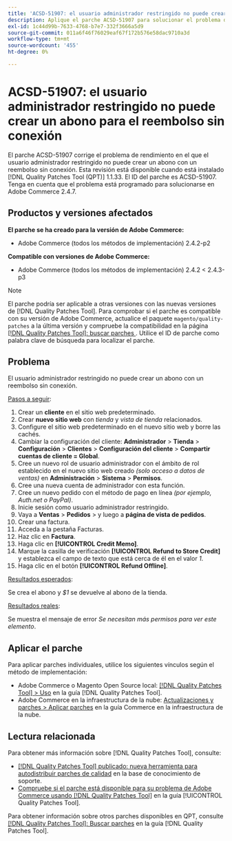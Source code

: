 ```yaml
---
title: 'ACSD-51907: el usuario administrador restringido no puede crear un abono para el reembolso sin conexión'
description: Aplique el parche ACSD-51907 para solucionar el problema de Adobe Commerce en el que el usuario administrador restringido no puede crear un abono con un reembolso sin conexión.
exl-id: 1c44d99b-7633-4768-b7e7-332f3666a5d9
source-git-commit: 011a6f46f76029eaf67f172b576e58dac9710a3d
workflow-type: tm+mt
source-wordcount: '455'
ht-degree: 0%

---
```


# ACSD-51907: el usuario administrador restringido no puede crear un abono para el reembolso sin conexión

El parche ACSD-51907 corrige el problema de rendimiento en el que el usuario administrador restringido no puede crear un abono con un reembolso sin conexión. Esta revisión está disponible cuando está instalado [!DNL Quality Patches Tool (QPT)] 1.1.33. El ID del parche es ACSD-51907. Tenga en cuenta que el problema está programado para solucionarse en Adobe Commerce 2.4.7.

## Productos y versiones afectados

**El parche se ha creado para la versión de Adobe Commerce:**

* Adobe Commerce (todos los métodos de implementación) 2.4.2-p2

**Compatible con versiones de Adobe Commerce:**

* Adobe Commerce (todos los métodos de implementación) 2.4.2 &lt; 2.4.3-p3

>[!NOTE]
>
>El parche podría ser aplicable a otras versiones con las nuevas versiones de [!DNL Quality Patches Tool]. Para comprobar si el parche es compatible con su versión de Adobe Commerce, actualice el paquete `magento/quality-patches` a la última versión y compruebe la compatibilidad en la página [[!DNL Quality Patches Tool]: buscar parches ](https://experienceleague.adobe.com/tools/commerce-quality-patches/index.html?lang=es). Utilice el ID de parche como palabra clave de búsqueda para localizar el parche.

## Problema

El usuario administrador restringido no puede crear un abono con un reembolso sin conexión.

<u>Pasos a seguir</u>:

1. Crear un **cliente** en el sitio web predeterminado.
1. Crear **nuevo sitio web** con *tienda* y *vista de tienda* relacionados.
1. Configure el sitio web predeterminado en el nuevo sitio web y borre las cachés.
1. Cambiar la configuración del cliente: **Administrador** > **Tienda** > **Configuración** > **Clientes** > **Configuración del cliente** > **Compartir cuentas de cliente = Global**.
1. Cree un nuevo rol de usuario administrador con el ámbito de rol establecido en el nuevo sitio web creado *(solo acceso a datos de ventas)* en **Administración** > **Sistema** > **Permisos**.
1. Cree una nueva cuenta de administrador con esta función.
1. Cree un nuevo pedido con el método de pago en línea *(por ejemplo, Auth.net o PayPal)*.
1. Inicie sesión como usuario administrador restringido.
1. Vaya a **Ventas** > **Pedidos** > y luego a **página de vista de pedidos**.
1. Crear una factura.
1. Acceda a la pestaña Facturas.
1. Haz clic en **Factura**.
1. Haga clic en **[!UICONTROL Credit Memo]**.
1. Marque la casilla de verificación **[!UICONTROL Refund to Store Credit]** y establezca el campo de texto que está cerca de él en el valor *1*.
1. Haga clic en el botón **[!UICONTROL Refund Offline]**.

<u>Resultados esperados</u>:

Se crea el abono y *$1* se devuelve al abono de la tienda.

<u>Resultados reales</u>:

Se muestra el mensaje de error *Se necesitan más permisos para ver este elemento*.

## Aplicar el parche

Para aplicar parches individuales, utilice los siguientes vínculos según el método de implementación:

* Adobe Commerce o Magento Open Source local: [[!DNL Quality Patches Tool] > Uso](/help/tools/quality-patches-tool/usage.md) en la guía [!DNL Quality Patches Tool].
* Adobe Commerce en la infraestructura de la nube: [Actualizaciones y parches > Aplicar parches](https://experienceleague.adobe.com/docs/commerce-cloud-service/user-guide/develop/upgrade/apply-patches.html?lang=es) en la guía Commerce en la infraestructura de la nube.

## Lectura relacionada

Para obtener más información sobre [!DNL Quality Patches Tool], consulte:

* [[!DNL Quality Patches Tool] publicado: nueva herramienta para autodistribuir parches de calidad](https://experienceleague.adobe.com/es/docs/commerce-operations/tools/quality-patches-tool/quality-patches-tool-to-self-serve-quality-patches) en la base de conocimiento de soporte.
* [Compruebe si el parche está disponible para su problema de Adobe Commerce usando [!DNL Quality Patches Tool]](/help/tools/quality-patches-tool/patches-available-in-qpt/check-patch-for-magento-issue-with-magento-quality-patches.md) en la guía [!UICONTROL Quality Patches Tool].


Para obtener información sobre otros parches disponibles en QPT, consulte [[!DNL Quality Patches Tool]: Buscar parches](https://experienceleague.adobe.com/tools/commerce-quality-patches/index.html?lang=es) en la guía [!DNL Quality Patches Tool].
